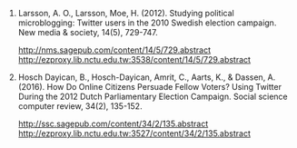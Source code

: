 1. Larsson, A. O., Larsson, Moe, H. (2012). Studying political microblogging: Twitter users in the 2010 Swedish election campaign. New media & society, 14(5), 729-747.

   http://nms.sagepub.com/content/14/5/729.abstract  
   http://ezproxy.lib.nctu.edu.tw:3538/content/14/5/729.abstract

2. Hosch Dayican, B., Hosch-Dayican, Amrit, C., Aarts, K., & Dassen, A. (2016). How Do Online Citizens Persuade Fellow Voters? Using Twitter During the 2012 Dutch Parliamentary Election Campaign. Social science computer review, 34(2), 135-152.

   http://ssc.sagepub.com/content/34/2/135.abstract  
   http://ezproxy.lib.nctu.edu.tw:3527/content/34/2/135.abstract
